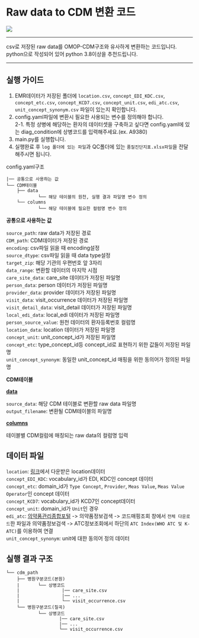 # Raw data to CDM 변환 코드
<img src="https://img.shields.io/badge/Python-3776AB?style=flat&logo=Python&logoColor=FFFFFF"/>  

----
csv로 저장된 raw data를 OMOP-CDM구조와 유사하게 변환하는 코드입니다.  
python으로 작성되어 있어 python 3.8이상을 추천드립니다.

----

## 실행 가이드
1. EMR데이터가 저장된 폴더에 `location.csv`, `concept_EDI_KDC.csv`, `concept_etc.csv`, `concept_KCD7.csv`, `concept_unit.csv`, `edi_atc.csv`, `unit_concept_synonym.csv` 파일이 있는지 확인합니다.  
2. config.yaml파일에 변환시 필요한 사용되는 변수를 정의해야 합니다.  
2-1. 특정 상병에 해당하는 환자의 데이터셋을 구축하고 싶다면 config.yaml에 있는 diag_condition에 상병코드를 입력해주세요.(ex. A9380)    
3. main.py를 실행합니다.  
4. 실행완료 후 `log 폴더에 있는 파일`과 QC폴더에 있는 `품질진단지표.xlsx파일`을 전달해주시면 됩니다.  

config.yaml구조
```
|── 공통으로 사용하는 값
└── CDM테이블
    ├── data
            └── 해당 테이블의 원천, 실행 결과 파일명 변수 정의
    └── columns
            └── 해당 테이블에 필요한 컬럼명 변수 정의
```

**공통으로 사용하는 값**

`source_path`: raw data가 저장된 경로  
`CDM_path`: CDM데이터가 저장된 경로  
`encoding`: csv파일 읽을 때 encoding설정  
`source_dtype`: csv파일 읽을 때 data type설정  
`target_zip`: 해당 기관의 우편번호 앞 3자리  
`data_range`: 변환할 데이터의 마지막 시점  
`care_site_data`: care_site 데이터가 저장된 파일명  
`person_data`: person 데이터가 저장된 파일명  
`provider_data`: provider 데이터가 저장된 파일명  
`visit_data`: visit_occurrence 데이터가 저장된 파일명  
`visit_detail_data`: visit_detail 데이터가 저장된 파일명  
`local_edi_data`: local_edi 데이터가 저장된 파일명  
`person_source_value`: 원천 데이터의 환자등록번호 컬럼명  
`location_data`: location 데이터가 저장된 파일명  
`concept_unit`: unit_concept_id가 저장된 파일명  
`concept_etc`: type_concept_id등 concept_id로 표현하기 위한 값들이 저장된 파일명  
`unit_concept_synonym`: 동일한 unit_concept_id 매핑을 위한 동의어가 정의된 파일명  

**CDM테이블**  

**<u>data</u>**

`source_data`: 해당 CDM 테이블로 변환할 raw data 파일명  
`output_filename`: 변환될 CDM테이블의 파일명

**<u>columns</u>**

테이블별 CDM컬럼에 매칭되는 raw data의 컬럼명 입력

## 데이터 파일
`location`:  [링크](https://github.com/ohdsi-korea/ThemisKorea/tree/master/location)에서 다운받은 location데이터  
`concept_EDI_KDC`:  vocabulary_id가 EDI, KDC인 concept 데이터  
`concept_etc`: domain_id가 `Type Concept`, `Provider`, `Meas Value`, `Meas Value Operator`인 concept 데이터  
`concept_KCD7`: vocabulary_id가 KCD7인 concept데이터  
`concept_unit`: domain_id가 `Unit`인 경우  
`edi_atc`: [의약품관리종합포털](https://biz.kpis.or.kr/kpis_biz/index.jsp?sso=ok) -> 의약품정보검색 -> 코드매핑조회 창에서 `전체 다운로드`한 파일과 의약품정보검색 -> ATC정보조회에서 하단의 `ATC Index(WHO ATC 및 K-ATC)`를 이용하여 연결  
`unit_concept_synonym`: unit에 대한 동의어 정의 데이터 

## 실행 결과 구조
```
└── cdm_path
    ├── 병원구분코드(본원)
    |       └── 상병코드
    |                |── care_site.csv
    |                |── ...
    |                └── visit_occurrence.csv
    └── 병원구분코드(칠곡)
            └── 상병코드
                    |── care_site.csv
                    |── ...
                    └── visit_occurrence.csv
```

